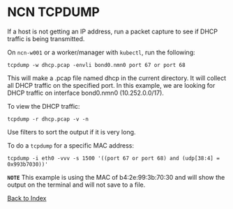 # NCN TCPDUMP

If a host is not getting an IP address, run a packet capture to see if DHCP traffic is being transmitted.

On `ncn-w001` or a worker/manager with `kubectl`, run the following:

```text
tcpdump -w dhcp.pcap -envli bond0.nmn0 port 67 or port 68
```

This will make a .pcap file named dhcp in the current directory. It will collect all DHCP traffic on the specified port. In this example, we are looking for DHCP traffic on interface bond0.nmn0 (10.252.0.0/17).

To view the DHCP traffic:

```text
tcpdump -r dhcp.pcap -v -n
```

Use filters to sort the output if it is very long.

To do a `tcpdump` for a specific MAC address:

```text
tcpdump -i eth0 -vvv -s 1500 '((port 67 or port 68) and (udp[38:4] = 0x993b7030))'
```

**`NOTE`** This example is using the MAC of b4:2e:99:3b:70:30 and will show the output on the terminal and will not save to a file.

[Back to Index](./README.md)
